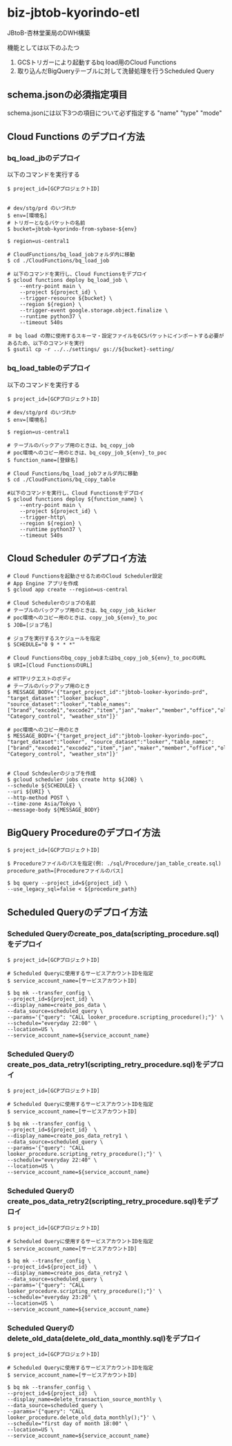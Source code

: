 # biz-jbtob-kyorindo-etl
JBtoB-杏林堂薬局のDWH構築

機能としては以下のふたつ
1. GCSトリガーにより起動するbq load用のCloud Functions
2. 取り込んだBigQueryテーブルに対して洗替処理を行うScheduled Query
## schema.jsonの必須指定項目
schema.jsonには以下3つの項目について必ず指定する
"name"
"type"
"mode"
## Cloud Functions のデプロイ方法

### bq_load_jbのデプロイ
以下のコマンドを実行する
```
$ project_id=[GCPプロジェクトID]


# dev/stg/prd のいづれか
$ env=[環境名]
# トリガーとなるバケットの名前
$ bucket=jbtob-kyorindo-from-sybase-${env}

$ region=us-central1

# CloudFunctions/bq_load_jobフォルダ内に移動
$ cd ./CloudFunctions/bq_load_job

# 以下のコマンドを実行し、Cloud Functionsをデプロイ
$ gcloud functions deploy bq_load_job \
    --entry-point main \
    --project ${project_id} \
    --trigger-resource ${bucket} \
    --region ${region} \
    --trigger-event google.storage.object.finalize \
    --runtime python37 \
    --timeout 540s

＃ bq load の際に使用するスキーマ・設定ファイルをGCSバケットにインポートする必要があるため、以下のコマンドを実行
$ gsutil cp -r ../../settings/ gs://${bucket}-setting/
```
### bq_load_tableのデプロイ
以下のコマンドを実行する
```
$ project_id=[GCPプロジェクトID]

# dev/stg/prd のいづれか
$ env=[環境名]

$ region=us-central1

# テーブルのバックアップ用のときは、bq_copy_job
# poc環境へのコピー用のときは、bq_copy_job_${env}_to_poc
$ function_name=[登録名]

# Cloud Functions/bq_load_jobフォルダ内に移動
$ cd ./CloudFunctions/bq_copy_table

#以下のコマンドを実行し、Cloud Functionsをデプロイ
$ gcloud functions deploy ${function_name} \
    --entry-point main \
    --project ${project_id} \
    --trigger-http\
    --region ${region} \
    --runtime python37 \
    --timeout 540s
```

## Cloud Scheduler のデプロイ方法
```
# Cloud Functionsを起動させるためのCloud Scheduler設定
# App Engine アプリを作成
$ gcloud app create --region=us-central

# Cloud Schedulerのジョブの名前
# テーブルのバックアップ用のときは、bq_copy_job_kicker
# poc環境へのコピー用のときは、copy_job_${env}_to_poc
$ JOB=[ジョブ名]

# ジョブを実行するスケジュールを指定
$ SCHEDULE="0 9 * * *"

# Cloud Functionsのbq_copy_jobまたはbq_copy_job_${env}_to_pocのURL
$ URI=[Cloud FunctionsのURL]

# HTTPリクエストのボディ
# テーブルのバックアップ用のとき
$ MESSAGE_BODY='{"target_project_id":"jbtob-looker-kyorindo-prd", "target_dataset":"looker_backup", "source_dataset":"looker","table_names":["brand","excode1","excode2","item","jan","maker","member","office","old_new_id","JICFS_item","transaction","transaction_summary","update", "Category_control", "weather_stn"]}'

# poc環境へのコピー用のとき
$ MESSAGE_BODY='{"target_project_id":"jbtob-looker-kyorindo-poc", "target_dataset":"looker", "source_dataset":"looker","table_names":["brand","excode1","excode2","item","jan","maker","member","office","old_new_id","JICFS_item","transaction","transaction_summary","update", "Category_control", "weather_stn"]}'


# Cloud Schdeulerのジョブを作成
$ gcloud scheduler jobs create http ${JOB} \
--schedule ${SCHEDULE} \
--uri ${URI} \
--http-method POST \
--time-zone Asia/Tokyo \
--message-body ${MESSAGE_BODY}
```

## BigQuery Procedureのデプロイ方法
```
$ project_id=[GCPプロジェクトID]

$ Procedureファイルのパスを指定(例: ./sql/Procedure/jan_table_create.sql)
procedure_path=[Procedureファイルのパス]

$ bq query --project_id=${project_id} \
--use_legacy_sql=false < ${procedure_path}
```

## Scheduled Queryのデプロイ方法
### Scheduled Queryのcreate_pos_data(scripting_procedure.sql)をデプロイ
```
$ project_id=[GCPプロジェクトID]

# Scheduled Queryに使用するサービスアカウントIDを指定
$ service_account_name=[サービスアカウントID]

$ bq mk --transfer_config \
--project_id=${project_id} \
--display_name=create_pos_data \
--data_source=scheduled_query \
--params='{"query": "CALL looker_procedure.scripting_procedure();"}' \
--schedule="everyday 22:00" \
--location=US \
--service_account_name=${service_account_name}
```
### Scheduled Queryのcreate_pos_data_retry1(scripting_retry_procedure.sql)をデプロイ
```
$ project_id=[GCPプロジェクトID]

# Scheduled Queryに使用するサービスアカウントIDを指定
$ service_account_name=[サービスアカウントID]

$ bq mk --transfer_config \
--project_id=${project_id}  \
--display_name=create_pos_data_retry1 \
--data_source=scheduled_query \
--params='{"query": "CALL looker_procedure.scripting_retry_procedure();"}' \
--schedule="everyday 22:40" \
--location=US \
--service_account_name=${service_account_name}
```

### Scheduled Queryのcreate_pos_data_retry2(scripting_retry_procedure.sql)をデプロイ
```
$ project_id=[GCPプロジェクトID]

# Scheduled Queryに使用するサービスアカウントIDを指定
$ service_account_name=[サービスアカウントID]

$ bq mk --transfer_config \
--project_id=${project_id}  \
--display_name=create_pos_data_retry2 \
--data_source=scheduled_query \
--params='{"query": "CALL looker_procedure.scripting_retry_procedure();"}' \
--schedule="everyday 23:20" \
--location=US \
--service_account_name=${service_account_name}
```

### Scheduled Queryのdelete_old_data(delete_old_data_monthly.sql)をデプロイ
```
$ project_id=[GCPプロジェクトID]

# Scheduled Queryに使用するサービスアカウントIDを指定
$ service_account_name=[サービスアカウントID]

$ bq mk --transfer_config \
--project_id=${project_id}  \
--display_name=delete_transaction_source_monthly \
--data_source=scheduled_query \
--params='{"query": "CALL looker_procedure.delete_old_data_monthly();"}' \
--schedule="first day of month 18:00" \
--location=US \
--service_account_name=${service_account_name}
```
